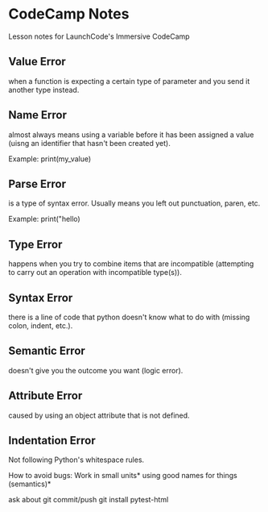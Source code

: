 # CodeCamp Notes

Lesson notes for LaunchCode's Immersive CodeCamp

## Value Error
when a function is expecting a certain type of parameter and you send it another type instead.


## Name Error 
almost always means using a variable before it has been assigned a value (uisng an identifier that hasn't been created yet).

Example: print(my_value)

## Parse Error 
is a type of syntax error. Usually means you left out punctuation, paren, etc.

Example: print("hello)

## Type Error
happens when you try to combine items that are incompatible (attempting to carry out an operation with incompatible type(s)).

## Syntax Error 
there is a line of code that python doesn't know what to do with (missing colon, indent, etc.).

## Semantic Error 
doesn't give you the outcome you want (logic error).

## Attribute Error
caused by using an object attribute that is not defined.

## Indentation Error
Not following Python's whitespace rules.

How to avoid bugs:
Work in small units*
using good names for things (semantics)*








ask about git commit/push
git install pytest-html